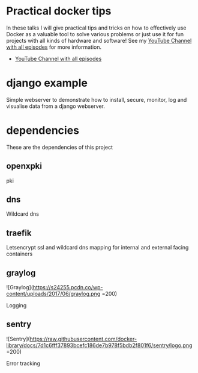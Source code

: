 # Practical docker tips
In these talks I will give practical tips and tricks on how to effectively use Docker as a valuable tool to solve various problems or just use it for fun projects with all kinds of hardware and software! See my [YouTube Channel with all episodes](https://www.youtube.com/channel/UCxp65f-xyu4z1PvmZBKqZGQ) for more information.
* [YouTube Channel with all episodes](https://www.youtube.com/channel/UCxp65f-xyu4z1PvmZBKqZGQ)

# django example
Simple webserver to demonstrate how to install, secure, monitor, log and visualise data from a django webserver.

# dependencies
These are the dependencies of this project 

## openxpki
pki

## dns
Wildcard dns

## traefik
Letsencrypt ssl and wildcard dns mapping for internal and external facing containers
 
## graylog 
![Graylog](https://s24255.pcdn.co/wp-content/uploads/2017/06/graylog.png =200)

Logging

## sentry
![Sentry](https://raw.githubusercontent.com/docker-library/docs/7d1c6fff37893bcefc186de7b978f5bdb2f801f6/sentry/logo.png =200)

Error tracking


